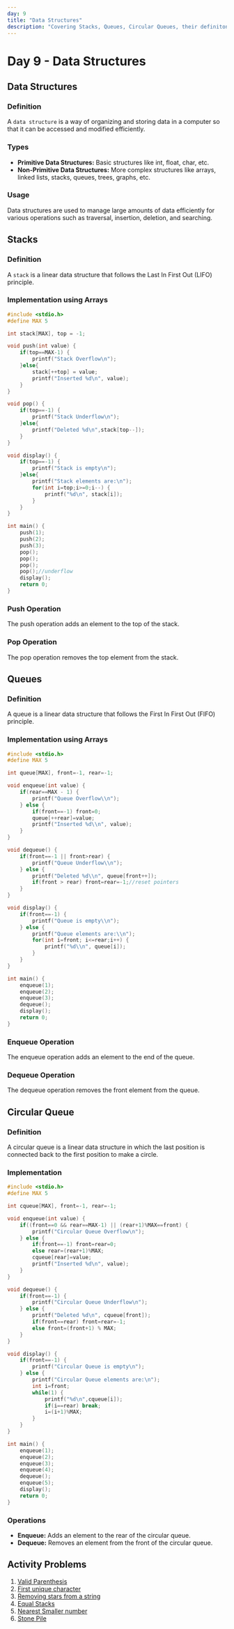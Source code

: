 ```yaml
---
day: 9
title: "Data Structures"
description: "Covering Stacks, Queues, Circular Queues, their definitons,operations and implementaion"
---
```

# Day 9 - Data Structures

## Data Structures

### Definition
A `data structure` is a way of organizing and storing data in a computer so that it can be accessed and modified efficiently.

### Types
- **Primitive Data Structures:** Basic structures like int, float, char, etc.
- **Non-Primitive Data Structures:** More complex structures like arrays, linked lists, stacks, queues, trees, graphs, etc.

### Usage
Data structures are used to manage large amounts of data efficiently for various operations such as traversal, insertion, deletion, and searching.

## Stacks

### Definition
A `stack` is a linear data structure that follows the Last In First Out (LIFO) principle.

### Implementation using Arrays
```c
#include <stdio.h>
#define MAX 5

int stack[MAX], top = -1;

void push(int value) {
    if(top==MAX-1) {
        printf("Stack Overflow\n");
    }else{
        stack[++top] = value;
        printf("Inserted %d\n", value);
    }
}

void pop() {
    if(top==-1) {
        printf("Stack Underflow\n");
    }else{
        printf("Deleted %d\n",stack[top--]);
    }
}

void display() {
    if(top==-1) {
        printf("Stack is empty\n");
    }else{
        printf("Stack elements are:\n");
        for(int i=top;i>=0;i--) {
            printf("%d\n", stack[i]);
        }
    }
}

int main() {
    push(1);
    push(2);
    push(3);
    pop();
    pop();
    pop();
    pop();//underflow
    display();
    return 0;
}
```
### Push Operation
The push operation adds an element to the top of the stack.

### Pop Operation
The pop operation removes the top element from the stack.

## Queues

### Definition
A queue is a linear data structure that follows the First In First Out (FIFO) principle.

### Implementation using Arrays
```c
#include <stdio.h>
#define MAX 5

int queue[MAX], front=-1, rear=-1;

void enqueue(int value) {
    if(rear==MAX - 1) {
        printf("Queue Overflow\\n");
    } else {
        if(front==-1) front=0;
        queue[++rear]=value;
        printf("Inserted %d\\n", value);
    }
}

void dequeue() {
    if(front==-1 || front>rear) {
        printf("Queue Underflow\\n");
    } else {
        printf("Deleted %d\\n", queue[front++]);
        if(front > rear) front=rear=-1;//reset pointers
    }
}

void display() {
    if(front==-1) {
        printf("Queue is empty\\n");
    } else {
        printf("Queue elements are:\\n");
        for(int i=front; i<=rear;i++) {
            printf("%d\\n", queue[i]);
        }
    }
}

int main() {
    enqueue(1);
    enqueue(2);
    enqueue(3);
    dequeue();
    display();
    return 0;
}
```
### Enqueue Operation
The enqueue operation adds an element to the end of the queue.

### Dequeue Operation
The dequeue operation removes the front element from the queue.

## Circular Queue

### Definition
A circular queue is a linear data structure in which the last position is connected back to the first position to make a circle.

### Implementation
```c
#include <stdio.h>
#define MAX 5

int cqueue[MAX], front=-1, rear=-1;

void enqueue(int value) {
    if((front==0 && rear==MAX-1) || (rear+1)%MAX==front) {
        printf("Circular Queue Overflow\n");
    } else {
        if(front==-1) front=rear=0;
        else rear=(rear+1)%MAX;
        cqueue[rear]=value;
        printf("Inserted %d\n", value);
    }
}

void dequeue() {
    if(front==-1) {
        printf("Circular Queue Underflow\n");
    } else {
        printf("Deleted %d\n", cqueue[front]);
        if(front==rear) front=rear=-1;
        else front=(front+1) % MAX;
    }
}

void display() {
    if(front==-1) {
        printf("Circular Queue is empty\n");
    } else {
        printf("Circular Queue elements are:\n");
        int i=front;
        while(1) {
            printf("%d\n",cqueue[i]);
            if(i==rear) break;
            i=(i+1)%MAX;
        }
    }
}

int main() {
    enqueue(1);
    enqueue(2);
    enqueue(3);
    enqueue(4);
    dequeue();
    enqueue(5);
    display();
    return 0;
}
```
### Operations
- **Enqueue:** Adds an element to the rear of the circular queue.
- **Dequeue:** Removes an element from the front of the circular queue.
## Activity Problems  
1. [Valid Parenthesis](https://www.codechef.com/practice/course/stacks-and-queues/STAQUEF/problems/PREP59)
2. [First unique character](https://leetcode.com/problems/first-unique-character-in-a-string/description/)
3. [Removing stars from a string](https://leetcode.com/problems/removing-stars-from-a-string/)
4. [Equal Stacks](https://www.hackerrank.com/challenges/equal-stacks/problem?isFullScreen=true)
5. [Nearest Smaller number](https://www.interviewbit.com/problems/nearest-smaller-element/)
6. [Stone Pile](https://www.codechef.com/practice/course/stacks-and-queues/STAQUEF/problems/STONE_PILE)

